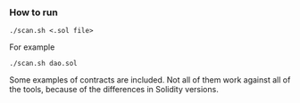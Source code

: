 ### How to run


```./scan.sh <.sol file> ```

For example

```./scan.sh dao.sol```

Some examples of contracts are included. Not all of them work against all of the tools, because of the differences in Solidity versions.
